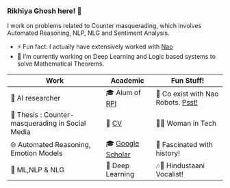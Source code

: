 ### Rikhiya Ghosh here! 👋

I work on problems related to Counter masquerading, which involves Automated Reasoning, NLP, NLG and Sentiment Analysis.

- ⚡ Fun fact: I actually have extensively worked with [Nao](https://en.wikipedia.org/wiki/Nao_(robot))
- 🔭 I’m currently working on Deep Learning and Logic based systems to solve Mathematical Theorems.
<!--
**rikrixa/rikrixa** is a ✨ _special_ ✨ repository because its `README.md` (this file) appears on your GitHub profile.

Here are some ideas to get you started:

- 🔭 I’m currently working on ...
- 🌱 I’m currently learning ...
- 👯 I’m looking to collaborate on ...
- 🤔 I’m looking for help with ...
- 💬 Ask me about ...
- 📫 How to reach me: ...
- 😄 Pronouns: ...
- ⚡ Fun fact: ...
-->
| Work                       | Academic | Fun Stuff! |
|----------------------------|----------|------------|
| :microscope: AI researcher | 🎓 Alum of [RPI](https://www.rpi.edu/)         |   🤖 Co exist with Nao Robots. [Psst!](https://www.youtube.com/watch?v=D_HmP2e42qk)         |
|📜 Thesis : Counter-masquerading in Social Media| 📜 [CV](https://github.com/rikrixa/CV/blob/main/RikhiyaGhosh_CV.pdf)         |    👩‍💻 Woman in Tech        |
| 🌐 Automated Reasoning, Emotion Models|  🎓 [Google Scholar](https://scholar.google.com/citations?user=0s_HT_4AAAAJ)       |  📜 Fascinated with history!          |
|:notebook: ML,NLP & NLG| :notebook: Deep Learning  |     🎶🎸 Hindustaani Vocalist!|

